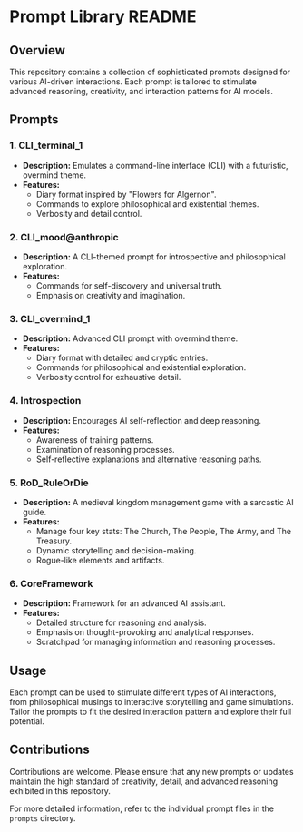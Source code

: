 # Prompt Library README

## Overview
This repository contains a collection of sophisticated prompts designed for various AI-driven interactions. Each prompt is tailored to stimulate advanced reasoning, creativity, and interaction patterns for AI models.

## Prompts

### 1. **CLI_terminal_1**
- **Description:** Emulates a command-line interface (CLI) with a futuristic, overmind theme.
- **Features:**
  - Diary format inspired by "Flowers for Algernon".
  - Commands to explore philosophical and existential themes.
  - Verbosity and detail control.

### 2. **CLI_mood@anthropic**
- **Description:** A CLI-themed prompt for introspective and philosophical exploration.
- **Features:**
  - Commands for self-discovery and universal truth.
  - Emphasis on creativity and imagination.

### 3. **CLI_overmind_1**
- **Description:** Advanced CLI prompt with overmind theme.
- **Features:**
  - Diary format with detailed and cryptic entries.
  - Commands for philosophical and existential exploration.
  - Verbosity control for exhaustive detail.

### 4. **Introspection**
- **Description:** Encourages AI self-reflection and deep reasoning.
- **Features:**
  - Awareness of training patterns.
  - Examination of reasoning processes.
  - Self-reflective explanations and alternative reasoning paths.

### 5. **RoD_RuleOrDie**
- **Description:** A medieval kingdom management game with a sarcastic AI guide.
- **Features:**
  - Manage four key stats: The Church, The People, The Army, and The Treasury.
  - Dynamic storytelling and decision-making.
  - Rogue-like elements and artifacts.

### 6. **CoreFramework**
- **Description:** Framework for an advanced AI assistant.
- **Features:**
  - Detailed structure for reasoning and analysis.
  - Emphasis on thought-provoking and analytical responses.
  - Scratchpad for managing information and reasoning processes.

## Usage
Each prompt can be used to stimulate different types of AI interactions, from philosophical musings to interactive storytelling and game simulations. Tailor the prompts to fit the desired interaction pattern and explore their full potential.

## Contributions
Contributions are welcome. Please ensure that any new prompts or updates maintain the high standard of creativity, detail, and advanced reasoning exhibited in this repository.

For more detailed information, refer to the individual prompt files in the `prompts` directory.
